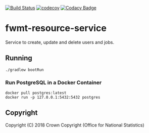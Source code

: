 [![Build Status](https://travis-ci.org/ONSdigital/fwmt-resource-service.svg?branch=master)](https://travis-ci.org/ONSdigital/fwmt-resource-service) [![codecov](https://codecov.io/gh/ONSdigital/fwmt-resource-service/branch/master/graph/badge.svg)](https://codecov.io/gh/ONSdigital/fwmt-resource-service) [![Codacy Badge](https://api.codacy.com/project/badge/Grade/18cfc14f2d674b6699b80321f5029a1c)](https://www.codacy.com/app/soundargit/fwmt-resource-service?utm_source=github.com&amp;utm_medium=referral&amp;utm_content=ONSdigital/fwmt-resource-service&amp;utm_campaign=Badge_Grade)

# fwmt-resource-service
Service to create, update and delete users and jobs.

## Running
    ./gradlew bootRun

### Run PostgreSQL in a Docker Container
    docker pull postgres:latest
    docker run -p 127.0.0.1:5432:5432 postgres
    
    
## Copyright
Copyright (C) 2018 Crown Copyright (Office for National Statistics)
